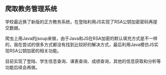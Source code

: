 ## 爬取教务管理系统

学校最近换了新版的正方教务系统，在登陆利用JS实现了RSA公钥加密密码再提交数据。

爬虫上用Java的jsoup来做，由于Java和JS在RSA加密的默认填充方式是不一样的，我在尝试的很多方式都没有找到比较好的解决方式，最后利用Java模仿JS实现RSA公钥加密的相关功能。

目前实现了登陆、学生信息查询、课表查询、成绩查询，其他的信息获取和分析等功能后续会再做。

